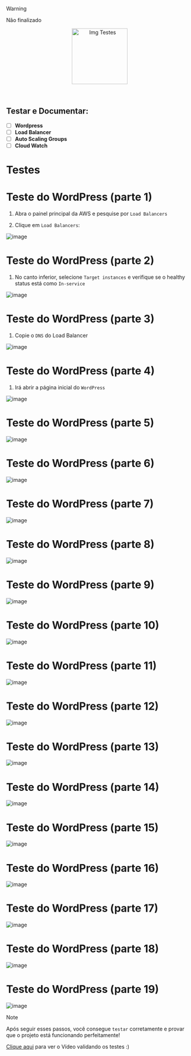 > [!WARNING]
> Não finalizado

<p align="center">
  <img src="https://github.com/user-attachments/assets/5937b1ac-e32a-458c-94d7-c9f430fe63cb" alt="Img Testes" width="150">
</p>
<br>

## Testar e Documentar:
- [ ] **Wordpress**
- [ ] **Load Balancer**
- [ ] **Auto Scaling Groups**
- [ ] **Cloud Watch**

# Testes

# Teste do WordPress (parte 1)

1. Abra o painel principal da AWS e pesquise por `Load Balancers`

2. Clique em `Load Balancers`:

![image](https://github.com/user-attachments/assets/c34a022c-eb6e-481d-864e-d84d189b91f5)

# Teste do WordPress (parte 2)

1. No canto inferior, selecione `Target instances` e verifique se o healthy status está como
`In-service`

![image](https://github.com/user-attachments/assets/8c49e671-29ae-4986-94fc-251e9a31bedc)

# Teste do WordPress (parte 3)

1. Copie o `DNS` do Load Balancer

![image](https://github.com/user-attachments/assets/6cf1c1b5-ae73-4934-8e26-a2969d71144a)

# Teste do WordPress (parte 4)

1. Irá abrir a página inicial do `WordPress`

![image](https://github.com/user-attachments/assets/45b52f49-3c08-4045-8534-22b42461781a)

# Teste do WordPress (parte 5)

![image](https://github.com/user-attachments/assets/64a073d6-0cb7-428b-a5a8-e101f882d0c5)

# Teste do WordPress (parte 6)

![image](https://github.com/user-attachments/assets/f17d6458-3098-488e-821a-8d56a1bb1a32)

# Teste do WordPress (parte 7)

![image](https://github.com/user-attachments/assets/2c6fda83-9a20-4329-b164-88dbb8b258d2)

# Teste do WordPress (parte 8)

![image](https://github.com/user-attachments/assets/05883722-4fa9-4ce8-86f3-47bdaf3736e6)

# Teste do WordPress (parte 9)

![image](https://github.com/user-attachments/assets/f3bc0095-a408-41d7-a372-64736097459a)

# Teste do WordPress (parte 10)

![image](https://github.com/user-attachments/assets/8d86f9c7-01a8-426b-850d-5aa3e2cae6c1)

# Teste do WordPress (parte 11)

![image](https://github.com/user-attachments/assets/7c1ac143-6ec0-4596-86ba-f6aba592b242)

# Teste do WordPress (parte 12)

![image](https://github.com/user-attachments/assets/85698f63-a0d9-471c-954d-4fc83d4d3bd2)

# Teste do WordPress (parte 13)

![image](https://github.com/user-attachments/assets/388b5761-52eb-4e0d-aeeb-2fde211da4f4)

# Teste do WordPress (parte 14)

![image](https://github.com/user-attachments/assets/92fb2fda-5a2f-45d9-ba05-b9f5b3e282c9)

# Teste do WordPress (parte 15)

![image](https://github.com/user-attachments/assets/3f4d0a61-4b24-4b95-8df7-981abe6592a2)

# Teste do WordPress (parte 16)

![image](https://github.com/user-attachments/assets/8f6a7ecb-78ce-4a79-8ad8-6b1d7cfc0b15)

# Teste do WordPress (parte 17)

![image](https://github.com/user-attachments/assets/8d188c98-c56e-455a-9e5b-0941dcee0ceb)

# Teste do WordPress (parte 18)

![image](https://github.com/user-attachments/assets/c91168fe-00aa-4544-89ff-289aaf6fb1ca)

# Teste do WordPress (parte 19)

![image](https://github.com/user-attachments/assets/b2c8ea70-0950-4f30-b877-5f592e742422)

> [!NOTE]
> Após seguir esses passos, você consegue `testar` corretamente e provar que o projeto está funcionando perfeitamente!

[Clique aqui](https://github.com/user-attachments/assets/a5f938a2-d8f9-4d12-8c54-6b1a91a5c896) para ver o Vídeo validando os testes :)
